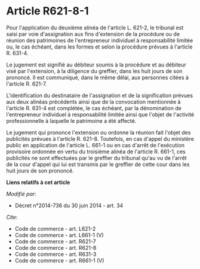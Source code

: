 # Article R621-8-1

Pour l'application du deuxième alinéa de l'article L. 621-2, le tribunal est saisi par voie d'assignation aux fins
d'extension de la procédure ou de réunion des patrimoines de l'entrepreneur individuel à responsabilité limitée ou, le cas
échéant, dans les formes et selon la procédure prévues à l'article R. 631-4. 

Le jugement est signifié au débiteur soumis à la procédure et au débiteur visé par l'extension, à la diligence du greffier,
dans les huit jours de son prononcé. Il est communiqué, dans le même délai, aux personnes citées à l'article R. 621-7. 

L'identification du destinataire de l'assignation et de la signification prévues aux deux alinéas précédents ainsi que de la
convocation mentionnée à l'article R. 631-4 est complétée, le cas échéant, par la dénomination de l'entrepreneur individuel à
responsabilité limitée ainsi que l'objet de l'activité professionnelle à laquelle le patrimoine a été affecté. 

Le jugement qui prononce l'extension ou ordonne la réunion fait l'objet des publicités prévues à l'article R. 621-8.
Toutefois, en cas d'appel du ministère public en application de l'article L. 661-1 ou en cas d'arrêt de l'exécution
provisoire ordonnée en vertu du troisième alinéa de l'article R. 661-1, ces publicités ne sont effectuées par le greffier du
tribunal qu'au vu de l'arrêt de la cour d'appel qui lui est transmis par le greffier de cette cour dans les huit jours de son
prononcé.

**Liens relatifs à cet article**

_Modifié par_:

  - Décret n°2014-736 du 30 juin 2014 - art. 34

_Cite_:

  - Code de commerce - art. L621-2
  - Code de commerce - art. L661-1 (V)
  - Code de commerce - art. R621-7
  - Code de commerce - art. R621-8
  - Code de commerce - art. R631-3
  - Code de commerce - art. R661-1 (V)
